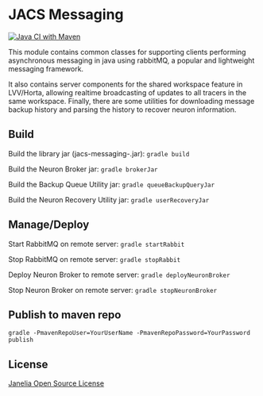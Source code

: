 # JACS Messaging

[![Java CI with Maven](https://github.com/JaneliaSciComp/jacs-messaging/actions/workflows/gradle.yml/badge.svg)](https://github.com/JaneliaSciComp/jacs-messaging/actions/workflows/gradle.yml)

This module contains common classes for supporting clients performing asynchronous messaging in java using rabbitMQ, a popular and lightweight messaging framework.  

It also contains server components for the shared workspace feature in LVV/Horta, allowing realtime broadcasting of updates to all tracers in the same workspace.  Finally, there are some utilities for downloading message backup history and parsing the history to recover neuron information.

## Build 

Build the library jar (jacs-messaging-<vers>.jar):
`gradle build`

Build the Neuron Broker jar:
`gradle brokerJar`

Build the Backup Queue Utility jar:
`gradle queueBackupQueryJar`

Build the Neuron Recovery Utility jar:
`gradle userRecoveryJar`

## Manage/Deploy 

Start RabbitMQ on remote server:
`gradle startRabbit`

Stop RabbitMQ on remote server:
`gradle stopRabbit`

Deploy Neuron Broker to remote server:
`gradle deployNeuronBroker`

Stop Neuron Broker on remote server:
`gradle stopNeuronBroker`

## Publish to maven repo
`gradle -PmavenRepoUser=YourUserName -PmavenRepoPassword=YourPassword publish`

## License 

[Janelia Open Source License](https://www.janelia.org/open-science/software-licensing)

